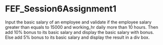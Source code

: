 # FEF_Session6Assignment1
Input the basic salary of an employee and validate if the employee salary greater than equals to 15000 and working_hr daily more than 10 hours. Then add 10% bonus to its basic salary and display the basic salary with bonus. Else add 5% bonus to its basic salary and display the result in a div box.
